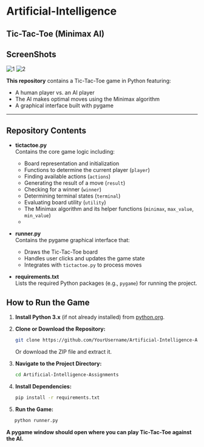 # Artificial-Intelligence

## Tic-Tac-Toe (Minimax AI)
## ScreenShots
![1](https://github.com/user-attachments/assets/47163d0a-1685-4538-b766-e973adb9abda)
![2](https://github.com/user-attachments/assets/9866bd86-e141-4944-9196-b3cad4c23a91)

**This repository** contains a Tic-Tac-Toe game in Python featuring:


- A human player vs. an AI player
- The AI makes optimal moves using the Minimax algorithm
- A graphical interface built with pygame

---

## Repository Contents

- **tictactoe.py**  
  Contains the core game logic including:
  - Board representation and initialization
  - Functions to determine the current player (`player`)
  - Finding available actions (`actions`)
  - Generating the result of a move (`result`)
  - Checking for a winner (`winner`)
  - Determining terminal states (`terminal`)
  - Evaluating board utility (`utility`)
  - The Minimax algorithm and its helper functions (`minimax`, `max_value`, `min_value`)
  - 

- **runner.py**  
  Contains the pygame graphical interface that:
  - Draws the Tic-Tac-Toe board
  - Handles user clicks and updates the game state
  - Integrates with `tictactoe.py` to process moves

- **requirements.txt**  
  Lists the required Python packages (e.g., `pygame`) for running the project.



## How to Run the Game

1. **Install Python 3.x** (if not already installed) from [python.org](https://www.python.org/downloads/).

2. **Clone or Download the Repository:**
   ```bash
   git clone https://github.com/YourUsername/Artificial-Intelligence-Assignments.git
   ```


   Or download the ZIP file and extract it.

4. **Navigate to the Project Directory:**

   ```bash
   cd Artificial-Intelligence-Assignments
   
5. **Install Dependencies:**

    ```bash
    pip install -r requirements.txt
    ```

6. **Run the Game:**
  ```bash
     python runner.py
  ```




**A pygame window should open where you can play Tic-Tac-Toe against the AI.**





















